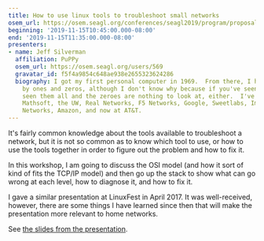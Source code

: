 ```yaml
---
title: How to use linux tools to troubleshoot small networks
osem_url: https://osem.seagl.org/conferences/seagl2019/program/proposals/600
beginning: '2019-11-15T10:45:00.000-08:00'
end: '2019-11-15T11:35:00.000-08:00'
presenters:
- name: Jeff Silverman
  affiliation: PuPPy
  osem_url: https://osem.seagl.org/users/569
  gravatar_id: f5f4a9854c648ae938e2655323624286
  biography: I got my first personal computer in 1969.  From there, I have fascinated
    by ones and zeros, although I don't know why because if you've seen one one, you've
    seen them all and the zeroes are nothing to look at, either.  I've worked at Boeing,
    Mathsoft, the UW, Real Networks, F5 Networks, Google, Sweetlabs, Impinj, Juniper
    Networks, Amazon, and now at AT&T.
---
```


It's fairly common knowledge about the tools available to troubleshoot a network, but it is not so common as to know which tool to use, or how to use the tools together in order to figure out the problem and how to fix it.

In this workshop, I am going to discuss the OSI model (and how it sort of kind of fits the TCP/IP model) and then go up the stack to show what can go wrong at each level, how to diagnose it, and how to fix it.

I gave a similar presentation at LinuxFest in April 2017.  It was well-received, however, there are some things I have learned since then that will make the presentation more relevant to home networks.

See [the slides from the presentation](https://docs.google.com/presentation/d/e/2PACX-1vRcSREMJnCt5tgcPVzrzvxWDGq4aBnAz5zF2JFNa70fvIk_-GrvP-70GXqx8ILQ-4BFafgmoH_NS3JQ/pub?start=false&loop=false&delayms=3000).
